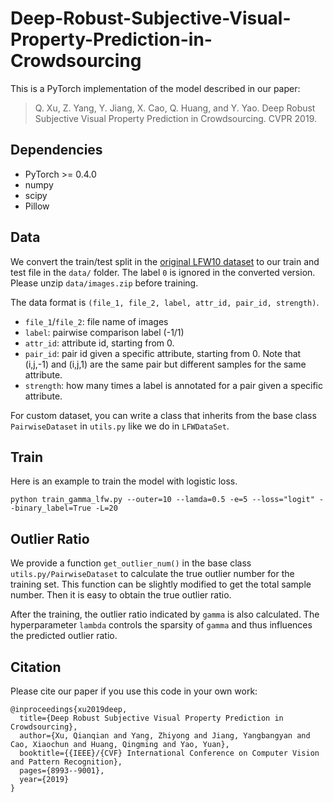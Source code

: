 # Deep-Robust-Subjective-Visual-Property-Prediction-in-Crowdsourcing
This is a PyTorch implementation of the model described in our paper:

>Q. Xu, Z. Yang, Y. Jiang, X. Cao, Q. Huang, and Y. Yao. Deep Robust Subjective Visual Property Prediction in Crowdsourcing. CVPR 2019.

## Dependencies
- PyTorch >= 0.4.0
- numpy
- scipy
- Pillow

## Data
We convert the train/test split in the [original LFW10 dataset](http://cvit.iiit.ac.in/images/Projects/relativeParts/LFW10.zip) to our train and test file in the `data/` folder. The label `0` is ignored in the converted version. Please unzip `data/images.zip` before training.

The data format is `(file_1, file_2, label, attr_id, pair_id, strength)`.
- `file_1`/`file_2`: file name of images
- `label`: pairwise comparison label (-1/1)
- `attr_id`: attribute id, starting from 0.
- `pair_id`: pair id given a specific attribute, starting from 0. Note that (i,j,-1) and (i,j,1) are the same pair but different samples for the same attribute.
- `strength`: how many times a label is annotated for a pair given a specific attribute.

For custom dataset, you can write a class that inherits from the base class `PairwiseDataset` in `utils.py` like we do in `LFWDataSet`.

## Train
Here is an example to train the model with logistic loss.
```
python train_gamma_lfw.py --outer=10 --lamda=0.5 -e=5 --loss="logit" --binary_label=True -L=20
```

## Outlier Ratio
We provide a function `get_outlier_num()` in the base class `utils.py/PairwiseDataset` to calculate the true outlier number for the training set. This function can be slightly modified to get the total sample number. Then it is easy to obtain the true outlier ratio.

After the training, the outlier ratio indicated by `gamma` is also calculated. The hyperparameter `lambda` controls the sparsity of `gamma` and thus influences the predicted outlier ratio.

## Citation
Please cite our paper if you use this code in your own work:

```
@inproceedings{xu2019deep,
  title={Deep Robust Subjective Visual Property Prediction in Crowdsourcing},
  author={Xu, Qianqian and Yang, Zhiyong and Jiang, Yangbangyan and Cao, Xiaochun and Huang, Qingming and Yao, Yuan},
  booktitle={{IEEE}/{CVF} International Conference on Computer Vision and Pattern Recognition},
  pages={8993--9001},
  year={2019}
}
```
